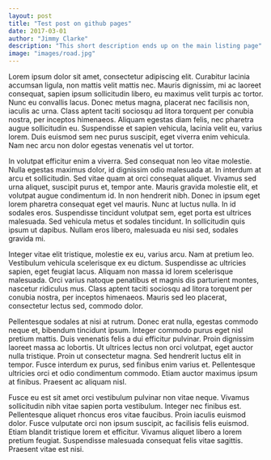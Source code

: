 ```yaml
---
layout: post
title: "Test post on github pages"
date: 2017-03-01
author: "Jimmy Clarke"
description: "This short description ends up on the main listing page"
image: "images/road.jpg"
---
```

Lorem ipsum dolor sit amet, consectetur adipiscing elit. Curabitur lacinia accumsan ligula, non mattis velit mattis nec. Mauris dignissim, mi ac laoreet consequat, sapien ipsum sollicitudin libero, eu maximus velit turpis ac tortor. Nunc eu convallis lacus. Donec metus magna, placerat nec facilisis non, iaculis ac urna. Class aptent taciti sociosqu ad litora torquent per conubia nostra, per inceptos himenaeos. Aliquam egestas diam felis, nec pharetra augue sollicitudin eu. Suspendisse et sapien vehicula, lacinia velit eu, varius lorem. Duis euismod sem nec purus suscipit, eget viverra enim vehicula. Nam nec arcu non dolor egestas venenatis vel ut tortor.

In volutpat efficitur enim a viverra. Sed consequat non leo vitae molestie. Nulla egestas maximus dolor, id dignissim odio malesuada at. In interdum at arcu et sollicitudin. Sed vitae quam at orci consequat aliquet. Vivamus sed urna aliquet, suscipit purus et, tempor ante. Mauris gravida molestie elit, et volutpat augue condimentum id. In non hendrerit nibh. Donec in ipsum eget lorem pharetra consequat eget vel mauris. Nunc at luctus nulla. In id sodales eros. Suspendisse tincidunt volutpat sem, eget porta est ultrices malesuada. Sed vehicula metus et sodales tincidunt. In sollicitudin quis ipsum ut dapibus. Nullam eros libero, malesuada eu nisi sed, sodales gravida mi.

Integer vitae elit tristique, molestie ex eu, varius arcu. Nam at pretium leo. Vestibulum vehicula scelerisque ex eu dictum. Suspendisse ac ultricies sapien, eget feugiat lacus. Aliquam non massa id lorem scelerisque malesuada. Orci varius natoque penatibus et magnis dis parturient montes, nascetur ridiculus mus. Class aptent taciti sociosqu ad litora torquent per conubia nostra, per inceptos himenaeos. Mauris sed leo placerat, consectetur lectus sed, commodo dolor.

Pellentesque sodales at nisi at rutrum. Donec erat nulla, egestas commodo neque et, bibendum tincidunt ipsum. Integer commodo purus eget nisl pretium mattis. Duis venenatis felis a dui efficitur pulvinar. Proin dignissim laoreet massa ac lobortis. Ut ultrices lectus non orci volutpat, eget auctor nulla tristique. Proin ut consectetur magna. Sed hendrerit luctus elit in tempor. Fusce interdum ex purus, sed finibus enim varius et. Pellentesque ultricies orci et odio condimentum commodo. Etiam auctor maximus ipsum at finibus. Praesent ac aliquam nisl.

Fusce eu est sit amet orci vestibulum pulvinar non vitae neque. Vivamus sollicitudin nibh vitae sapien porta vestibulum. Integer nec finibus est. Pellentesque aliquet rhoncus eros vitae faucibus. Proin iaculis euismod dolor. Fusce vulputate orci non ipsum suscipit, ac facilisis felis euismod. Etiam blandit tristique lorem et efficitur. Vivamus aliquet libero a lorem pretium feugiat. Suspendisse malesuada consequat felis vitae sagittis. Praesent vitae est nisi.

